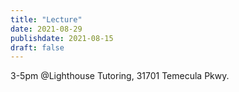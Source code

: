 ```yaml
---
title: "Lecture"
date: 2021-08-29
publishdate: 2021-08-15
draft: false
---
```


3-5pm @Lighthouse Tutoring, 31701 Temecula Pkwy.

